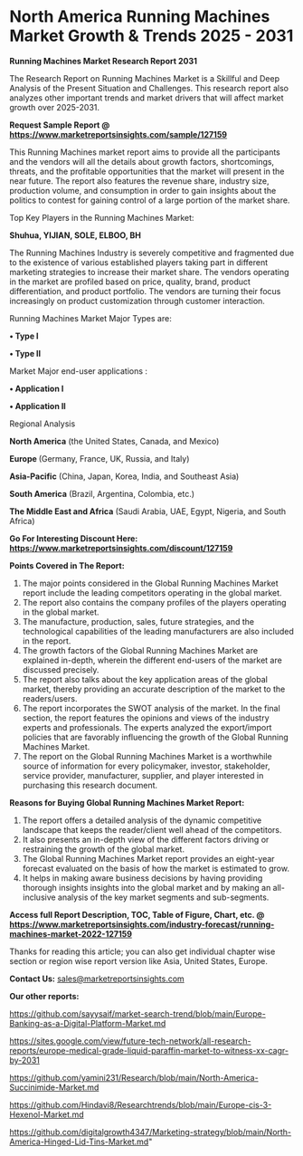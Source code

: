 # North America Running Machines Market Growth & Trends 2025 - 2031

<strong>Running Machines Market Research Report 2031</strong>

The Research Report on Running Machines Market is a Skillful and Deep Analysis of the Present Situation and Challenges. This research report also analyzes other important trends and market drivers that will affect market growth over 2025-2031.

<strong>Request Sample Report @ <a href=https://www.marketreportsinsights.com/sample/127159>https://www.marketreportsinsights.com/sample/127159</a></strong>

This Running Machines market report aims to provide all the participants and the vendors will all the details about growth factors, shortcomings, threats, and the profitable opportunities that the market will present in the near future. The report also features the revenue share, industry size, production volume, and consumption in order to gain insights about the politics to contest for gaining control of a large portion of the market share.

Top Key Players in the Running Machines Market:

<strong>Shuhua, YIJIAN, SOLE, ELBOO, BH</strong>

The Running Machines Industry is severely competitive and fragmented due to the existence of various established players taking part in different marketing strategies to increase their market share. The vendors operating in the market are profiled based on price, quality, brand, product differentiation, and product portfolio. The vendors are turning their focus increasingly on product customization through customer interaction.

Running Machines Market Major Types are:

<strong>• Type I

• Type II</strong>

Market Major end-user applications :

<strong>• Application I

• Application II</strong>

Regional Analysis

</u><strong><b>North America</b></strong> (the United States, Canada, and Mexico)

<strong><b>Europe </b></strong>(Germany, France, UK, Russia, and Italy)

<strong><b>Asia-Pacific</b></strong> (China, Japan, Korea, India, and Southeast Asia)

<strong><b>South America</b></strong> (Brazil, Argentina, Colombia, etc.)

<strong><b>The Middle East and Africa</b></strong> (Saudi Arabia, UAE, Egypt, Nigeria, and South Africa)

<strong>Go For Interesting Discount Here: <a href=https://www.marketreportsinsights.com/discount/127159>https://www.marketreportsinsights.com/discount/127159</a></strong>

<strong>Points Covered in The Report:</strong>
<ol>
  <li>The major points considered in the Global Running Machines Market report include the leading competitors operating in the global market.</li>
  <li>The report also contains the company profiles of the players operating in the global market.</li>
  <li>The manufacture, production, sales, future strategies, and the technological capabilities of the leading manufacturers are also included in the report.</li>
  <li>The growth factors of the Global Running Machines Market are explained in-depth, wherein the different end-users of the market are discussed precisely.</li>
  <li>The report also talks about the key application areas of the global market, thereby providing an accurate description of the market to the readers/users.</li>
  <li>The report incorporates the SWOT analysis of the market. In the final section, the report features the opinions and views of the industry experts and professionals. The experts analyzed the export/import policies that are favorably influencing the growth of the Global Running Machines Market.</li>
  <li>The report on the Global Running Machines Market is a worthwhile source of information for every policymaker, investor, stakeholder, service provider, manufacturer, supplier, and player interested in purchasing this research document.</li>
</ol>
<strong>Reasons for Buying Global Running Machines Market Report:</strong>

<ol>
  <li>The report offers a detailed analysis of the dynamic competitive landscape that keeps the reader/client well ahead of the competitors.</li>
  <li>It also presents an in-depth view of the different factors driving or restraining the growth of the global market.</li>
  <li>The Global Running Machines Market report provides an eight-year forecast evaluated on the basis of how the market is estimated to grow.</li>
  <li>It helps in making aware business decisions by having providing thorough insights insights into the global market and by making an all-inclusive analysis of the key market segments and sub-segments.</li>
</ol>
<strong>Access full Report Description, TOC, Table of Figure, Chart, etc. @ <a href=https://www.marketreportsinsights.com/industry-forecast/running-machines-market-2022-127159>https://www.marketreportsinsights.com/industry-forecast/running-machines-market-2022-127159</a></strong>


Thanks for reading this article; you can also get individual chapter wise section or region wise report version like Asia, United States, Europe.

<strong>Contact Us:</strong>
sales@marketreportsinsights.com

<strong>Our other reports:</strong>

<a href=https://github.com/sayysaif/market-search-trend/blob/main/Europe-Banking-as-a-Digital-Platform-Market.md>https://github.com/sayysaif/market-search-trend/blob/main/Europe-Banking-as-a-Digital-Platform-Market.md</a>

<a href=https://sites.google.com/view/future-tech-network/all-research-reports/europe-medical-grade-liquid-paraffin-market-to-witness-xx-cagr-by-2031>https://sites.google.com/view/future-tech-network/all-research-reports/europe-medical-grade-liquid-paraffin-market-to-witness-xx-cagr-by-2031</a>

<a href=https://github.com/yamini231/Research/blob/main/North-America-Succinimide-Market.md>https://github.com/yamini231/Research/blob/main/North-America-Succinimide-Market.md</a>

<a href=https://github.com/Hindavi8/Researchtrends/blob/main/Europe-cis-3-Hexenol-Market.md>https://github.com/Hindavi8/Researchtrends/blob/main/Europe-cis-3-Hexenol-Market.md</a>

<a href=https://github.com/digitalgrowth4347/Marketing-strategy/blob/main/North-America-Hinged-Lid-Tins-Market.md>https://github.com/digitalgrowth4347/Marketing-strategy/blob/main/North-America-Hinged-Lid-Tins-Market.md</a>"
